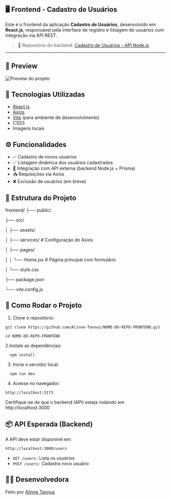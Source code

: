 🖥️ Frontend - Cadastro de Usuários
------------------------------

Este é o frontend da aplicação **Cadastro de Usuários**, desenvolvido em **React.js**, responsável pela interface de registro e listagem de usuários com integração via API REST.

> 🔗 Repositório do backend: [Cadastro de Usuários - API Node.js](https://github.com/Alinne-Tannus/api-cadastro-de-usuarios)

---

📸 Preview
---------------------------------

![Preview do projeto](https://cadastro-de-usuarios-livid.vercel.app)


🚀 Tecnologias Utilizadas
-----------------------------

- [React.js](https://reactjs.org/)
- [Axios](https://axios-http.com/)
- [Vite](https://vitejs.dev/) (para ambiente de desenvolvimento)
- CSS3
- Imagens locais


⚙️ Funcionalidades
---------------------

- ✅ Cadastro de novos usuários
- ✅ Listagem dinâmica dos usuários cadastrados
- 🔄 Integração com API externa (backend Node.js + Prisma)
- 📥 Requisições via Axios
- ❌ Exclusão de usuários (em breve)


🧠 Estrutura do Projeto
-------------
frontend/
├── public/

├── src/

│ ├── assets/

│ ├── services/ # Configuração do Axios

│ ├── pages/

│ │ └── Home.jsx # Página principal com formulário

│ └── style.css

├── package.json

└── vite.config.js


📝 Como Rodar o Projeto
-----------------------
1. Clone o repositório:
   
```
git clone https://github.com/Alinne-Tannus/NOME-DO-REPO-FRONTEND.git

cd NOME-DO-REPO-FRONTEND
```

2.Instale as dependências:

```
  npm install
```

3. Inicie o servidor local:
```
  npm run dev
```
   
4. Acesse no navegador:

```
http://localhost:5173
```

Certifique-se de que o backend (API) esteja rodando em http://localhost:3000

📦 API Esperada (Backend)
------

A API deve estar disponível em:

```
http://localhost:3000/users
```


- `GET /users:` Lista os usuários
- `POST /users:` Cadastra novo usuário

🙋‍♀️ Desenvolvedora
-----------------
Feito por [Alinne Tannus](https://github.com/Alinne-Tannus)


